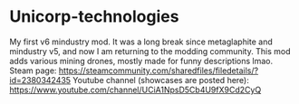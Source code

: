 # Unicorp-technologies
My first v6 mindustry mod. It was a long break since metaglaphite and mindustry v5, and now I am returning to the modding community.
This mod adds various mining drones, mostly made for funny descriptions lmao.
Steam page: https://steamcommunity.com/sharedfiles/filedetails/?id=2380342435
Youtube channel (showcases are posted here): https://www.youtube.com/channel/UCiA1NpsD5Cb4U9fX9Cd2CyQ

